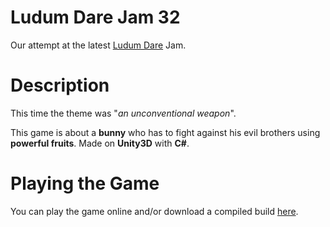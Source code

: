 # Ludum Dare Jam 32
Our attempt at the latest [Ludum Dare](http://ludumdare.com/compo/) Jam. 

# Description

This time the theme was "*an unconventional weapon*".

This game is about a **bunny** who has to fight against his evil brothers using **powerful fruits**.
Made on **Unity3D** with **C#**.

# Playing the Game

You can play the game online and/or download a compiled build [here](http://guidoarnone.github.io/ludum-dare-32).

